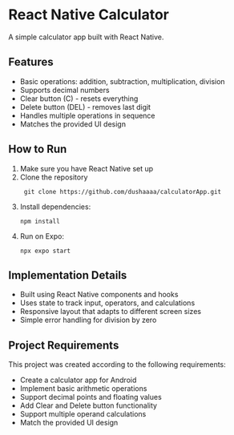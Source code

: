 # React Native Calculator

A simple calculator app built with React Native.

## Features

- Basic operations: addition, subtraction, multiplication, division
- Supports decimal numbers
- Clear button (C) - resets everything
- Delete button (DEL) - removes last digit
- Handles multiple operations in sequence
- Matches the provided UI design

## How to Run

1. Make sure you have React Native set up
2. Clone the repository
   ```
    git clone https://github.com/dushaaaa/calculatorApp.git
   ```
3. Install dependencies:
   ```
   npm install
   ```
4. Run on Expo:
   ```
   npx expo start
   ```

## Implementation Details

- Built using React Native components and hooks
- Uses state to track input, operators, and calculations
- Responsive layout that adapts to different screen sizes
- Simple error handling for division by zero

## Project Requirements

This project was created according to the following requirements:
- Create a calculator app for Android
- Implement basic arithmetic operations
- Support decimal points and floating values
- Add Clear and Delete button functionality
- Support multiple operand calculations
- Match the provided UI design
